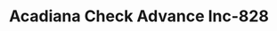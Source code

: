 ---
f_zip-code: 70517
f_state-code: LA
title: Acadiana Check Advance Inc-828
f_phone: 337-332-1991
f_city-only: Breaux Bridge
f_address: 1416 Rees Street Breaux Bridge
f_location-unique-id: '828'
slug: acadiana-check-advance-inc-828
updated-on: '2024-05-30T13:46:58.046Z'
created-on: '2024-05-30T13:36:59.803Z'
published-on: '2024-05-30T13:54:32.469Z'
f_city-state: cms/city/breaux-bridge-la.md
f_company: cms/company/acadiana-check-advance-inc.md
f_state: cms/state/louisiana.md
layout: '[payday-loan].html'
tags: payday-loan
---